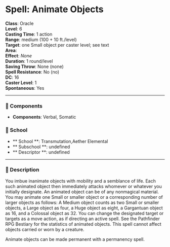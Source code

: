 
# Spell: Animate Objects
**Class**: Oracle  
**Level**: 6  
**Casting Time**: 1 action  
**Range**: medium (100 + 10 ft./level)  
**Target**: one Small object per caster level; see text  
**Area**:   
**Effect**: _None_  
**Duration**: 1 round/level  
**Saving Throw**: None (none)  
**Spell Resistance**: No (no)  
**DC**: 16  
**Caster Level**: 1  
**Spontaneous**: Yes

---

### 🔮 Components
- **Components**: Verbal, Somatic

### 🏫 School
- ** School **: Transmutation,Aether Elemental
- ** Subschool **: undefined
- ** Descriptor **: undefined
---

### 📜 Description
You imbue inanimate objects with mobility and a semblance of life. Each such animated object then immediately attacks whomever or whatever you initially designate. An animated object can be of any nonmagical material. You may animate one Small or smaller object or a corresponding number of larger objects as follows: A Medium object counts as two Small or smaller objects, a Large object as four, a Huge object as eight, a Gargantuan object as 16, and a Colossal object as 32. You can change the designated target or targets as a move action, as if directing an active spell. See the Pathfinder RPG Bestiary for the statistics of animated objects. This spell cannot affect objects carried or worn by a creature.

Animate objects can be made permanent with a permanency spell.
